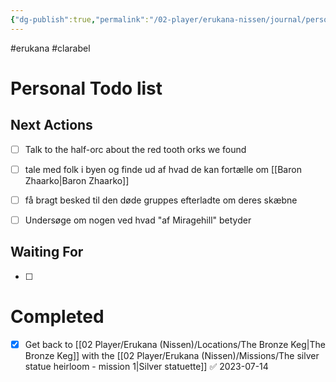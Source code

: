 ```yaml
---
{"dg-publish":true,"permalink":"/02-player/erukana-nissen/journal/personal-agenda/"}
---
```


#erukana #clarabel 

# Personal Todo list

## Next Actions 
- [ ] Talk to the half-orc about the red tooth orks we found 
- [ ] tale med folk i byen og finde ud af hvad de kan fortælle om [[Baron Zhaarko\|Baron Zhaarko]] 
- [ ] få bragt besked til den døde gruppes efterladte om deres skæbne
- [ ] Undersøge om nogen ved hvad "af Miragehill" betyder



## Waiting For
- [ ] 



# Completed
- [x] Get back to [[02 Player/Erukana (Nissen)/Locations/The Bronze Keg\|The Bronze Keg]] with the [[02 Player/Erukana (Nissen)/Missions/The silver statue heirloom - mission 1\|Silver statuette]] ✅ 2023-07-14
